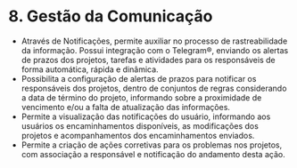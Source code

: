# 8. Gestão da Comunicação

- Através de Notificações, permite auxiliar no processo de rastreabilidade da informação. Possui integração com o Telegram®, enviando os alertas de prazos dos projetos, tarefas e atividades para os responsáveis de forma automática, rápida e dinâmica.
- Possibilita a configuração de alertas de prazos para notificar os responsáveis dos projetos, dentro de conjuntos de regras considerando a data de término do projeto, informando sobre a proximidade de vencimento e/ou a falta de atualização das informações.
- Permite a visualização das notificações do usuário, informando aos usuários os encaminhamentos disponíveis, as modificações dos projetos e acompanhamentos dos encaminhamentos enviados.
- Permite a criação de ações corretivas para os problemas nos projetos, com associação a responsável e notificação do andamento desta ação.

